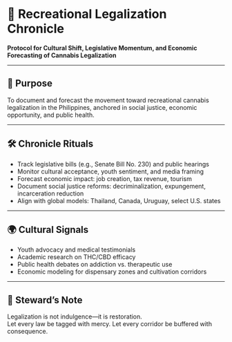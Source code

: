 # 📜 Recreational Legalization Chronicle  
**Protocol for Cultural Shift, Legislative Momentum, and Economic Forecasting of Cannabis Legalization**

---

## 🧠 Purpose  
To document and forecast the movement toward recreational cannabis legalization in the Philippines, anchored in social justice, economic opportunity, and public health.

---

## 🛠️ Chronicle Rituals  
- Track legislative bills (e.g., Senate Bill No. 230) and public hearings  
- Monitor cultural acceptance, youth sentiment, and media framing  
- Forecast economic impact: job creation, tax revenue, tourism  
- Document social justice reforms: decriminalization, expungement, incarceration reduction  
- Align with global models: Thailand, Canada, Uruguay, select U.S. states

---

## 🌍 Cultural Signals  
- Youth advocacy and medical testimonials  
- Academic research on THC/CBD efficacy  
- Public health debates on addiction vs. therapeutic use  
- Economic modeling for dispensary zones and cultivation corridors

---

## 🧠 Steward’s Note  
Legalization is not indulgence—it is restoration.  
Let every law be tagged with mercy. Let every corridor be buffered with consequence.
